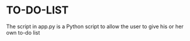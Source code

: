 # TO-DO-LIST
The script in app.py is a Python script to allow the user to give his or her own to-do list
